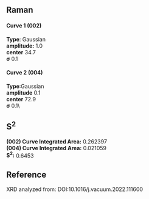 ## Raman

#### Curve 1 (002)
**Type**: Gaussian\
**amplitude:** 1.0\
**center** 34.7\
**σ** 0.1


#### Curve 2 (004)
**Type**:Gaussian\
**amplitude** 0.1\
**center** 72.9\
**σ** 0.1\


## S<sup>2</sup>
**(002) Curve Integrated Area:** 0.262397\
**(004) Curve Integrated Area:** 0.021059\
**S<sup>2</sup>:** 0.6453





















## Reference
XRD analyzed from:
DOI:10.1016/j.vacuum.2022.111600
